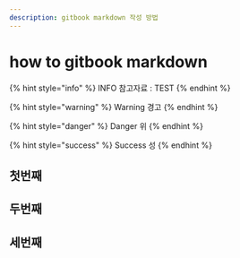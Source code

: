 ```yaml
---
description: gitbook markdown 작성 방법
---
```


# how to gitbook markdown

{% hint style="info" %}
INFO 참고자료 : TEST
{% endhint %}

{% hint style="warning" %}
Warning 경고
{% endhint %}

{% hint style="danger" %}
Danger 위
{% endhint %}

{% hint style="success" %}
Success 성
{% endhint %}

## 첫번째

## 두번째

## 세번째
